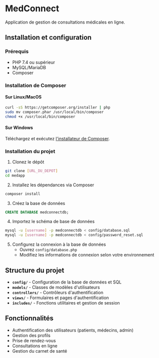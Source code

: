 # MedConnect

Application de gestion de consultations médicales en ligne.

## Installation et configuration

### Prérequis
- PHP 7.4 ou supérieur
- MySQL/MariaDB
- Composer

### Installation de Composer

#### Sur Linux/MacOS
```bash
curl -sS https://getcomposer.org/installer | php
sudo mv composer.phar /usr/local/bin/composer
chmod +x /usr/local/bin/composer
```

#### Sur Windows
Téléchargez et exécutez [l'installateur de Composer](https://getcomposer.org/Composer-Setup.exe).

### Installation du projet

1. Clonez le dépôt
```bash
git clone [URL_DU_DEPOT]
cd medapp
```

2. Installez les dépendances via Composer
```bash
composer install
```

3. Créez la base de données
```sql
CREATE DATABASE medconnectdb;
```

4. Importez le schéma de base de données
```bash
mysql -u [username] -p medconnectdb < config/database.sql
mysql -u [username] -p medconnectdb < config/password_reset.sql
```

5. Configurez la connexion à la base de données
   - Ouvrez `config/database.php`
   - Modifiez les informations de connexion selon votre environnement

## Structure du projet

- **`config/`** - Configuration de la base de données et SQL
- **`models/`** - Classes de modèles d'utilisateurs
- **`controllers/`** - Contrôleurs d'authentification
- **`views/`** - Formulaires et pages d'authentification
- **`includes/`** - Fonctions utilitaires et gestion de session

## Fonctionnalités

- Authentification des utilisateurs (patients, médecins, admin)
- Gestion des profils
- Prise de rendez-vous
- Consultations en ligne
- Gestion du carnet de santé 